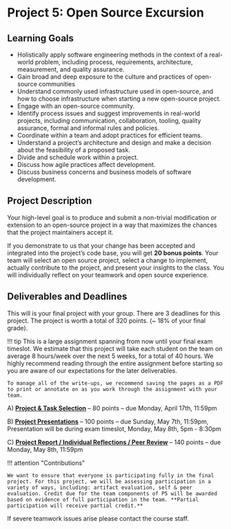 # Project 5: Open Source Excursion

## Learning Goals
- Holistically apply software engineering methods in the context of a real-world problem, including process, requirements, architecture, measurement, and quality assurance.
- Gain broad and deep exposure to the culture and practices of open-source communities
- Understand commonly used infrastructure used in open-source, and how to choose infrastructure when starting a new open-source project.
- Engage with an open-source community.
- Identify process issues and suggest improvements in real-world projects, including communication, collaboration, tooling, quality assurance, formal and informal rules and policies.
- Coordinate within a team and adopt practices for efficient teams.
- Understand a project’s architecture and design and make a decision about the feasibility of a proposed task.
- Divide and schedule work within a project.
- Discuss how agile practices affect development.
- Discuss business concerns and business models of software development.

## Project Description

Your high-level goal is to produce and submit a non-trivial modification or extension to an open-source project in a way that maximizes the chances that the project maintainers accept it. 

If you demonstrate to us that your change has been accepted and integrated into the project’s code base, you will get **20 bonus points**. Your team will select an open source project, select a change to implement, actually contribute to the project, and present your insights to the class. You will individually reflect on your teamwork and open source experience.

## Deliverables and Deadlines
This will is your final project with your group. There are 3 deadlines for this project. The project is worth a total of 320 points. (~ 18% of your final grade). 

!!! tip
    This is a large assignment spanning from now until your final exam timeslot. We estimate that this project will take each student on the team on average 8 hours/week over the next 5 weeks, for a total of 40 hours. We highly recommend reading through the entire assignment before starting so you are aware of our expectations for the later deliverables.
    
    To manage all of the write-ups, we recommend saving the pages as a PDF to print or annotate on as you work through the assignment with your team.

A) [**Project & Task Selection**](/projects/P5/1_projectcheck) – 80 points – due Monday, April 17th, 11:59pm

B) [**Project Presentations**](/projects/P5/2_projectfinal) – 100 points – due Sunday, May 7th, 11:59pm, Presentation will be during exam timeslot, Monday, May 8th, 5pm - 8:30pm

C) [**Project Report / Individual Reflections / Peer Review**](/projects/P5/2_projectfinal) – 140 points – due Monday, May 8th, 11:59pm


!!! attention "Contributions"

    We want to ensure that everyone is participating fully in the final project. For this project, we will be assessing participation in a variety of ways, including: artifact evaluation, self & peer evaluation. Credit due for the team components of P5 will be awarded based on evidence of full participation in the team. **Partial participation will receive partial credit.**

If severe teamwork issues arise please contact the course staff.
